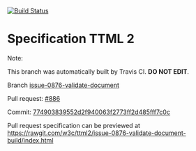 [![Build Status](https://travis-ci.org/w3c/ttml2.svg?branch=issue-0876-validate-document)](https://travis-ci.org/w3c/ttml2)


# Specification TTML 2


Note:


This branch was automatically built by Travis CI. <b>DO NOT EDIT</b>.


 Branch [issue-0876-validate-document](https://github.com/w3c/ttml2/tree/issue-0876-validate-document)


 Pull request: [#886](https://github.com/w3c/ttml2/pull/886)


 Commit: [774903839552d2f940063f2773ff2d485fff7c0c](https://github.com/w3c/ttml2/commit/774903839552d2f940063f2773ff2d485fff7c0c)

Pull request specification can be previewed at https://rawgit.com/w3c/ttml2/issue-0876-validate-document-build/index.html



